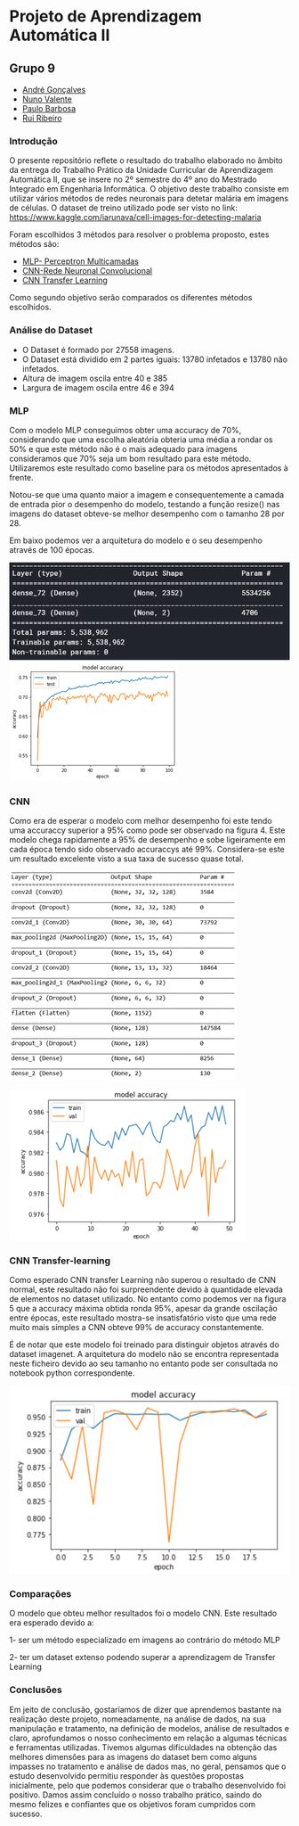 # Projeto de Aprendizagem Automática II

## Grupo 9

* [André Gonçalves](https://github.com/andregclvs)
* [Nuno Valente](https://github.com/nunoafonsogon)
* [Paulo Barbosa](https://github.com/PauloAFBarbosa)
* [Rui Ribeiro](https://github.com/mrr37)

### Introdução
O presente repositório reflete o resultado do trabalho elaborado no âmbito da entrega do Trabalho Prático da Unidade Curricular de Aprendizagem Automática II, que se insere no 2º semestre do 4º ano do Mestrado Integrado em Engenharia Informática.
O objetivo deste trabalho consiste em utilizar vários métodos de redes neuronais para detetar malária em imagens de células. 
O dataset de treino utilizado pode ser visto no link: https://www.kaggle.com/iarunava/cell-images-for-detecting-malaria

Foram escolhidos 3 métodos para resolver o problema proposto, estes métodos são:
*	[MLP- Perceptron Multicamadas](https://github.com/nunoafonsogon/AA2/blob/master/MalariaMLP.ipynb)
*	[CNN-Rede Neuronal Convolucional](https://github.com/nunoafonsogon/AA2/blob/master/Cnn.ipynb)
*	[CNN Transfer Learning](https://github.com/nunoafonsogon/AA2/blob/master/Cnn-Transfer-Learning.ipynb)

Como segundo objetivo serão comparados os diferentes métodos escolhidos.

### Análise do Dataset
- O Dataset é formado por 27558 imagens.
- O Dataset está dividido em 2 partes iguais: 13780 infetados e 13780 não infetados.
- Altura  de imagem oscila entre 40 e 385
- Largura de imagem oscila entre 46 e 394


### MLP
Com o modelo MLP conseguimos obter uma accuracy de 70%, considerando que uma escolha aleatória obteria uma média a rondar os 50% 
e que este método não é o mais adequado para imagens consideramos que 70% seja um bom resultado para este método. Utilizaremos este resultado como baseline para os métodos apresentados à frente.

Notou-se que uma quanto maior a imagem e consequentemente a camada de entrada pior o desempenho do modelo,
testando a função resize() nas imagens do dataset obteve-se melhor desempenho com o tamanho 28 por 28.

Em baixo podemos ver a arquitetura do modelo e o seu desempenho através de 100 épocas.

![Image description](https://github.com/nunoafonsogon/AA2/blob/master/images/mlp_arq.png)
![Image description](https://github.com/nunoafonsogon/AA2/blob/master/images/mlp_acc.png)


### CNN
Como era de esperar o modelo com melhor desempenho foi este tendo uma accuraccy superior a 95% como pode ser observado na figura 4.
Este modelo chega rapidamente a 95% de desempenho e sobe ligeiramente em cada época tendo sido observado accuraccys até 99%.
Considera-se este um resultado excelente visto a sua taxa de sucesso quase total.

![Image description](https://github.com/nunoafonsogon/AA2/blob/master/images/CNN_arq.png)


![Image description](https://github.com/nunoafonsogon/AA2/blob/master/images/CNN_acc.png)

### CNN Transfer-learning

Como esperado CNN transfer Learning não superou o resultado de CNN normal, 
este resultado não foi surpreendente devido à quantidade elevada de elementos no dataset utilizado. 
No entanto como podemos ver na figura 5 que a accuracy máxima obtida ronda 95%, apesar da grande oscilação entre épocas, este resultado mostra-se insatisfatório visto que uma rede muito mais simples a CNN obteve 99% de accuracy constantemente.

É de notar que este modelo foi treinado para distinguir objetos através do dataset imagenet. 
A arquitetura do modelo não se encontra representada neste ficheiro devido ao seu tamanho no entanto pode ser consultada no notebook python correspondente.

![Image description](https://github.com/nunoafonsogon/AA2/blob/master/images/CNN_TL_acc.png)

### Comparações
O modelo que obteu melhor resultados foi o modelo CNN. Este resultado era esperado devido a:

1- ser um método especializado em imagens ao contrário do método MLP

2- ter um dataset extenso podendo superar a aprendizagem de Transfer Learning

### Conclusões

Em jeito de conclusão, gostaríamos de dizer que aprendemos bastante na realização deste projeto, nomeadamente, na análise de dados, na sua manipulação e tratamento, na definição de modelos, análise de resultados e claro, aprofundamos o nosso conhecimento em relação a algumas técnicas e ferramentas utilizadas. Tivemos algumas dificuldades na obtenção das melhores dimensões para as imagens do dataset bem como alguns impasses no tratamento e análise de dados mas, no geral, pensamos que o estudo desenvolvido permitiu responder às questões propostas inicialmente, pelo que podemos considerar que o trabalho desenvolvido foi positivo.
Damos assim concluído o nosso trabalho prático, saindo do mesmo felizes e confiantes que os objetivos foram cumpridos com sucesso.
